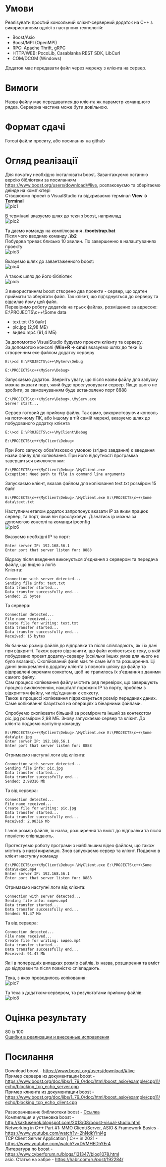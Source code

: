 # Умови
Реалізувати простий консольний клієнт-серверний додаток на C++ з використанням однієї з наступних технологій:
- Boost/Asio
- Boost/MPI (OpenMPI)
- RPC: Apache Thrift, gRPC
- HTTP/WEB: PocoLib, Casablanka REST SDK, LibCurl 
- COM/DCOM (Windows)

Додаток має передавати файл через мережу з клієнта на сервер. 

# Вимоги
Назва файлу має передаватися до клієнта як параметр командного рядка. Серверна частина може бути довільною. 

# Формат сдачі
Готові файли проекту, або посилання на github

# Огляд реалізації
Для початку необхідно інсталювати boost. Завантажуємо останню версію бібліотеки за посиланням https://www.boost.org/users/download/#live, розпаковуємо та зберігаємо деінде на комп'ютері  
Створюємо проект в VisualStudio та відкриваємо термінал **View -> Terminal**  
![pic1](https://github.com/sotnikea/Internship_Apriorit/raw/main/part12/dz_12/img/pic1.png)   

В терміналі вказуємо шлях до теки з boost, наприклад  
![pic2](https://github.com/sotnikea/Internship_Apriorit/raw/main/part12/dz_12/img/pic2.png)    

Та даємо команду на компілювання **.\bootstrap.bat**  
Після чого вводимо команду **.\b2**  
Побудова триває близько 10 хвилин. 
По завершенню в налаштуваннях проекту   
![pic3](https://github.com/sotnikea/Internship_Apriorit/raw/main/part12/dz_12/img/pic3.png)  

Вказуємо шлях до завантаженного boost:  
![pic4](https://github.com/sotnikea/Internship_Apriorit/raw/main/part12/dz_12/img/pic4.png)  

А також шлях до його бібліотек  
![pic5](https://github.com/sotnikea/Internship_Apriorit/raw/main/part12/dz_12/img/pic5.png)  

З використанням boost створено два проекти - сервер, що здатен приймати та зберігати файл. Так клієнт, що під'єднується до серверу та відсилає йому цей файл.  
Перевіримо роботу додатків на трьох файлах, розміщених за адресою: E:\PROJECTS\c++\Some data
- text.txt (15 байт)  
- pic.jpg (2,98 МБ)
- видео.mp4 (91,4 МБ)

За допомогою VisualStudio будуємо проекти клієнту та серверу.  
За допомогою консолі (**Win+R -> cmd**) вказуємо шлях до теки із створенним exe файлом додатку серверу

~~~
E:\>cd E:\PROJECTS\c++\MyServ\Debug

E:\PROJECTS\c++\MyServ\Debug>
~~~

Запускаємо додаток. Зверніть увагу, що після назви файлу для запуску можна вказати порт, який буде прослуховувати сервер. Якщо цього не зробити, за замовчуванням буде встановлено порт 8888  
~~~
E:\PROJECTS\c++\MyServ\Debug>.\MyServ.exe
Server start...
~~~ 

Сервер готовий до прийому файлу. Так само, використовуючи консоль на поточному ПК, або іншому в тій самій мережі, вказуємо шлях до побудованого додатку клієнта  
~~~
E:\>cd E:\PROJECTS\c++\MyClient\Debug

E:\PROJECTS\c++\MyClient\Debug>
~~~

При його запуску обов'язковою умовою (згідно завдання) є введення назви файлу для копіювання. При його відсутності программа завершиться виключенням:  
~~~
E:\PROJECTS\c++\MyClient\Debug>.\MyClient.exe
Exception: Need path to file in command line arguments
~~~ 

Запускаємо клієнт, вказав файлом для копіювання text.txt розміром 15 байт
~~~
E:\PROJECTS\c++\MyClient\Debug>.\MyClient.exe E:\PROJECTS\c++\Some data\text.txt
~~~

Наступним етапом додаток запропонує вказати IP за яким працює сервер, та порт, який він прослуховує. Дізнатись ip можна за допомогою консолі та команди ipconfig  
![pic6](https://github.com/sotnikea/Internship_Apriorit/raw/main/part12/dz_12/img/pic6.png) 

Вказуємо необхідні IP та порт:
~~~
Enter server IP: 192.168.56.1
Enter port that server listen for: 8888
~~~

Відразу після введення виконується з'єднання з сервером та передача файлу, що видно з логів  
Клієнта:
~~~
Connection with server detected...
Sending file info: text.txt
Data transfer started...
Data transfer successfully end...
Sended: 15 bytes
~~~
Та сервера:  
~~~
Connection detected...
File name received...
Create file for writing: text.txt
Data transfer started...
Data transfer successfully end...
Received: 15 bytes
~~~
Як бачимо розмір файлів до відправки та після співпадають, як і їх дані при відкритті. Також варто відзначити, що файл копіюється в теку, в якій побудовано проект додатку-серверу (оскільки інших умов для нього не було вказано). Скопійований файл має те саме ім'я та розширення. Ці данні виокремлені в додатку клієнта з повного шляху до файлу та відправлені окремим соккетом, щоб не трапилось їх з'єднання з даними самого файлу.  
Сам процесс копіювання файлу містить ряд перевірок, що завершують процесс виключенням, накшталт порожніх IP та порту, проблем з відкриттям файлу, чи під'єднання к соккету.  
Також в процессі копіювання підраховується розмір переданих даних. Саме копіювання базується на операціях з бінарними файлами.

Спробуємо скопіювати більший за розміром та інший за контекстом pic.jpg розміром 2,98 МБ. Знову запускаємо сервер та клієнт. До клієнта подаємо наступну команду

~~~
E:\PROJECTS\c++\MyClient\Debug>.\MyClient.exe E:\PROJECTS\c++\Some data\pic.jpg
Enter server IP: 192.168.56.1
Enter port that server listen for: 8888
~~~

Отримаємо наступні логи від клієнта:
~~~
Connection with server detected...
Sending file info: pic.jpg
Data transfer started...
Data transfer successfully end...
Sended: 2.98316 Mb
~~~
Та від сервера:
~~~
Connection detected...
File name received...
Create file for writing: pic.jpg
Data transfer started...
Data transfer successfully end...
Received: 2.98316 Mb
~~~
І знов розмір файлів, їх назва, розширення та вміст до відправки та після повністю співпадають.

Протестуємо роботу програми з найбільшим відео файлом, що також містить в назві кирилицю. Знов запускаємо сервер та клієнт. Подаємо в клієнт наступну команду
~~~
E:\PROJECTS\c++\MyClient\Debug>.\MyClient.exe E:\PROJECTS\c++\Some data\видео.mp4
Enter server IP: 192.168.56.1
Enter port that server listen for: 8888
~~~
Отримаємо наступні логи від клієнта:
~~~
Connection with server detected...
Sending file info: видео.mp4
Data transfer started...
Data transfer successfully end...
Sended: 91.47 Mb
~~~
Та від сервера:
~~~
Connection detected...
File name received...
Create file for writing: видео.mp4
Data transfer started...
Data transfer successfully end...
Received: 91.47 Mb
~~~
Як і в попередніх випадках розмір файлів, їх назва, розширення та вміст до відправки та після повністю співпадають.

Тека, з якох проводилось копіювання:  
![pic7](https://github.com/sotnikea/Internship_Apriorit/raw/main/part12/dz_12/img/pic7.png) 

Та тека з додатком-сервером, та результатами прийому файлів:  
![pic8](https://github.com/sotnikea/Internship_Apriorit/raw/main/part12/dz_12/img/pic8.png) 

# Оцінка результату
80 із 100  
[Ошибки в реализации и внесенные исправления](dz_12_new/)

# Посилання
Download boost - https://www.boost.org/users/download/#live  
Пример сервера из документации boost - https://www.boost.org/doc/libs/1_79_0/doc/html/boost_asio/example/cpp11/echo/blocking_tcp_echo_server.cpp  
Пример клиента из документации boost - https://www.boost.org/doc/libs/1_79_0/doc/html/boost_asio/example/cpp11/echo/blocking_tcp_echo_client.cpp  

Разворачивание библиотеки boost - [Ссылка](https://ru.stackoverflow.com/questions/368975/%D0%9A%D0%B0%D0%BA-%D1%83%D1%81%D1%82%D0%B0%D0%BD%D0%BE%D0%B2%D0%B8%D1%82%D1%8C-%D0%B1%D0%B8%D0%B1%D0%BB%D0%B8%D0%BE%D1%82%D0%B5%D0%BA%D1%83-boost)  
Компиляция и установка boost - http://kaktusenok.blogspot.com/2013/08/boost-visual-studio.html  
Networking in C++ Part #1: MMO Client/Server, ASIO & Framework Basics - https://www.youtube.com/watch?v=2hNdkYInj4g  
TCP Client Server Application | C++ in 2021 - https://www.youtube.com/watch?v=DVMHEDhYEr4  
Литература по boost - https://www.cyberforum.ru/blogs/131347/blog1078.html  
asio. Статья на хабре - https://habr.com/ru/post/192284/  


